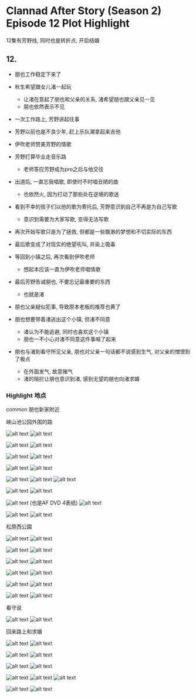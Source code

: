 # Clannad After Story (Season 2) Episode 12 Plot Highlight

12集有芳野线, 同时也是转折点, 开启结婚

## 12. 

- 朋也工作稳定下来了

- 秋生希望跟女儿渚一起玩
  - 让渚在意起了朋也和父亲的关系, 渚希望朋也跟父亲见一见
  - 朋也依然表示不见

- 一次工作路上, 芳野讲起往事
- 芳野以前也是不良少年, 赶上乐队潮拿起来吉他
- 伊吹老师赞美芳野的情歌
- 芳野打算毕业走音乐路
  - 老师答应芳野成为pro之后与他交往
- 出道后, 一直忘我唱歌, 即使时不时唱丑陋的曲
  - 也依然火, 因为打动了那些处在逆境的歌迷
- 看到不幸的孩子们以他的歌为寄托后, 芳野意识到自己不再是为自己写歌
  - 意识到需要为大家写歌, 变得无法写歌
- 再次开始写歌只是为了拯救, 但都是一些飘渺的梦想和不切实际的东西
- 最后歌变成了对现实的绝望吼叫, 并染上吸毒
- 等回到小镇之后, 再次看到伊吹老师
  - 想起本应该一直为伊吹老师唱情歌
- 最后芳野告诫朋也, 不要忘记最重要的东西
  - 也就是渚

- 朋也父亲疑似犯事, 导致原本老板的推荐也黄了
- 朋也想要带着渚逃出这个小镇, 但渚不同意
  - 渚认为不能逃避, 同时也喜欢这个小镇
  - 朋也一不小心对渚不同意这件事喊了起来
- 朋也与渚到看守所见父亲, 朋也对父亲一句话都不说感到生气, 对父亲的憎恨到了极点
  - 在外面发气, 故意赌气
  - 渚的阻拦让朋也意识到渚, 感到无望的朋也向渚求婚

### Highlight 地点

common 朋也新家附近

峡山池公园外围的路

![alt text](img/cla-af-12-18-s.jpg)
![alt text](img/cla-af-12-040.jpg)

![alt text](img/cla-af-12-19-s.jpg)
![alt text](img/cla-af-12-043.jpg)

![alt text](img/cla-af-12-20-s.jpg)
![alt text](img/cla-af-12-070.jpg)

![alt text](img/cla-af-12-22-s.jpg)
![alt text](img/cla-af-12-072.jpg)

![alt text](img/cla-af-12-23-s.jpg)
![alt text](img/cla-af-12-073.jpg)
![alt text](img/cla-af-12-076.jpg)

![alt text](img/cla-af-12-24-s.jpg)
![alt text](img/cla-af-12-078.jpg)

![alt text](img/cla-af-12-25-s.jpg) (也是AF DVD 4表纸)
![alt text](img/cla-af-12-081.jpg)

![alt text](img/cla-af-12-26-s.jpg)
![alt text](img/cla-af-12-082.jpg)


松原西公園

![alt text](img/cla-af-12-33-s.jpg)
![alt text](img/cla-af-12-101.jpg)

![alt text](img/cla-af-12-34-s.jpg)
![alt text](img/cla-af-12-100.jpg)

![alt text](img/cla-af-12-35-s.jpg)
![alt text](img/cla-af-12-139.jpg)

![alt text](img/cla-af-12-36-s.jpg)
![alt text](img/cla-af-12-137.jpg)

![alt text](img/cla-af-12-37-s.jpg)
![alt text](img/cla-af-12-140.jpg)

![alt text](img/cla-af-12-38-s.jpg)
![alt text](img/cla-af-12-136.jpg)

看守说

![alt text](img/cla-af-12-27-s.jpg)
![alt text](img/cla-af-12-106.jpg)

回来路上和求婚

![alt text](img/cla-af-12-28-s.jpg)
![alt text](img/cla-af-12-120.jpg)

![alt text](img/cla-af-12-29-s.jpg)
![alt text](img/cla-af-12-125.jpg)

![alt text](img/cla-af-12-7-s.jpg)
![alt text](img/cla-af-12-126.jpg)

![alt text](img/cla-af-12-6-s.jpg)
![alt text](img/cla-af-12-128.jpg)
![alt text](img/cla-af-12-129.jpg)

![alt text](img/cla-af-12-4-s.jpg)
![alt text](img/cla-af-12-133.jpg)

